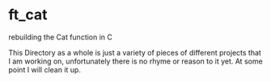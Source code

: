 # ft_cat
rebuilding the Cat function in C


This Directory as a whole is just a variety of pieces of different projects that I am working on, 
unfortunately there is no rhyme or reason to it yet. At some point I will clean it up.
